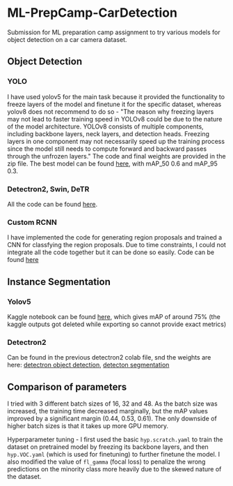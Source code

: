 # ML-PrepCamp-CarDetection
Submission for ML preparation camp assignment to try various models for object detection on a car camera dataset.

## Object Detection
### YOLO
I have used yolov5 for the main task because it provided the functionality to freeze layers of the model and finetune it for the specific dataset, whereas yolov8 does not recommend to do so - "The reason why freezing layers may not lead to faster training speed in YOLOv8 could be due to the nature of the model architecture. YOLOv8 consists of multiple components, including backbone layers, neck layers, and detection heads. Freezing layers in one component may not necessarily speed up the training process since the model still needs to compute forward and backward passes through the unfrozen layers."
The code and final weights are provided in the zip file. The best model can be found [here](https://iitk-my.sharepoint.com/:u:/g/personal/bhagwata22_iitk_ac_in/EdX2JIdBWZBIu8PadgJvxNgBTDHtmMzy7LwTECvKwmuAIg?e=Y35Eij), with mAP_50 0.6 and mAP_95 0.3.

### Detectron2, Swin, DeTR
All the code can be found [here](https://colab.research.google.com/drive/1sex9STWvqv1hBeJGI0slh6G01__fgETO?usp=sharing).

### Custom RCNN
I have implemented the code for generating region proposals and trained a CNN for classfying the region proposals. Due to time constraints, I could not integrate all the code together but it can be done so easily. Code can be found [here](https://colab.research.google.com/drive/1j7neHjlulyfK1yb_YQIhRKEvVfuPiP_I?usp=sharing)

## Instance Segmentation
### Yolov5
Kaggle notebook can be found [here](https://www.kaggle.com/code/amoametan/car-dataset-segmentation), which gives mAP of around 75% (the kaggle outputs got deleted while exporting so cannot provide exact metrics)

### Detectron2
Can be found in the previous detectron2 colab file, snd the weights are here: [detectron object detection](https://iitk-my.sharepoint.com/:u:/g/personal/bhagwata22_iitk_ac_in/EThbQHhbi8JDlLThyPnzUOsB473-RAM61cEr4XR6flD7Hw?e=YNNOLH), [detecton segmentation](https://iitk-my.sharepoint.com/:u:/g/personal/bhagwata22_iitk_ac_in/EcIQ8NoMB1VLqouKrO1LvtoBtsHcYrISG_ODpvEhZFBv9Q?e=bJ7vta)

## Comparison of parameters
I tried with 3 different batch sizes of 16, 32 and 48. As the batch size was increased, the training time decreased marginally, but the mAP values improved by a significant margin (0.44, 0.53, 0.61). The only downside of higher batch sizes is that it takes up more GPU memory.

Hyperparameter tuning - I first used the basic `hyp.scratch.yaml` to train the dataset on pretrained model by freezing its backbone layers, and then `hyp.VOC.yaml` (which is used for finetuning) to further finetune the model. I also modified the value of `fl_gamma` (focal loss) to penalize the wrong predictions on the minority class more heavily due to the skewed nature of the dataset.

